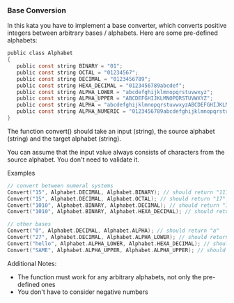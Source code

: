 ### Base Conversion

In this kata you have to implement a base converter, which converts positive integers between arbitrary bases / alphabets. Here are some pre-defined alphabets:
```c
public class Alphabet
{
   public const string BINARY = "01";
   public const string OCTAL = "01234567";
   public const string DECIMAL = "0123456789";
   public const string HEXA_DECIMAL = "0123456789abcdef";
   public const string ALPHA_LOWER = "abcdefghijklmnopqrstuvwxyz";
   public const string ALPHA_UPPER = "ABCDEFGHIJKLMNOPQRSTUVWXYZ";
   public const string ALPHA = "abcdefghijklmnopqrstuvwxyzABCDEFGHIJKLMNOPQRSTUVWXYZ";
   public const string ALPHA_NUMERIC = "0123456789abcdefghijklmnopqrstuvwxyzABCDEFGHIJKLMNOPQRSTUVWXYZ";
}
```
The function convert() should take an input (string), the source alphabet (string) and the target alphabet (string). 

You can assume that the input value always consists of characters from the source alphabet. You don't need to validate it.

Examples
```c
// convert between numeral systems
Convert("15", Alphabet.DECIMAL, Alphabet.BINARY); // should return "1111"
Convert("15", Alphabet.DECIMAL, Alphabet.OCTAL); // should return "17"
Convert("1010", Alphabet.BINARY, Alphabet.DECIMAL); // should return "10"
Convert("1010", Alphabet.BINARY, Alphabet.HEXA_DECIMAL); // should return "a"

// other bases
Convert("0", Alphabet.DECIMAL, Alphabet.ALPHA); // should return "a"
Convert("27", Alphabet.DECIMAL, Alphabet.ALPHA_LOWER); // should return "bb"
Convert("hello", Alphabet.ALPHA_LOWER, Alphabet.HEXA_DECIMAL); // should return "320048"
Convert("SAME", Alphabet.ALPHA_UPPER, Alphabet.ALPHA_UPPER); // should return "SAME"
```
Additional Notes:

* The function must work for any arbitrary alphabets, not only the pre-defined ones
* You don't have to consider negative numbers

